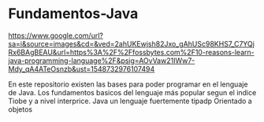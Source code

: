 # Fundamentos-Java

https://www.google.com/url?sa=i&source=images&cd=&ved=2ahUKEwjsh82Jxo_gAhUSc98KHS7_C7YQjRx6BAgBEAU&url=https%3A%2F%2Ffossbytes.com%2F10-reasons-learn-java-programming-language%2F&psig=AOvVaw21IWw7-Mdy_qA4ATeOsnzb&ust=1548732976107494

En este repositorio existen las bases para poder programar en el lenguaje de Java.
Los fundamentos basicos del lenguaje más popular segun el indice Tiobe y a nivel interprice.
Java un lenguaje fuertemente tipadp Orientado a objetos
